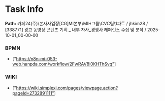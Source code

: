 # Task Info

**Path:** 카페24(주)\본사사업장\[CG]MI본부\MIH그룹\CVC팀\1파트 / jhkim28 / [338771] 광고 동영상 콘텐츠 기획 _ 내부 자사_경쟁사 레퍼런스 수집 및 분석 / 2025-10-01_00-00-00

### BPMN
- ["https://n8n-mi-053-web.hanpda.com/workflow/2FwRAV8i0KHThSvq"]

### WIKI
- ["https://wiki.simplexi.com/pages/viewpage.action?pageId=2732891111"]

